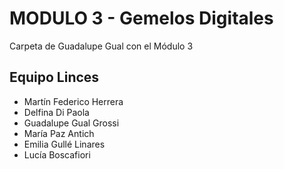 # MODULO 3 - Gemelos Digitales
Carpeta de Guadalupe Gual con el Módulo 3
## Equipo Linces

* Martín Federico Herrera
* Delfina Di Paola
* Guadalupe Gual Grossi
* María Paz Antich
* Emilia Gullé Linares
* Lucía Boscafiori
